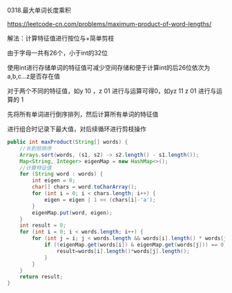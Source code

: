 0318.最大单词长度乘积

https://leetcode-cn.com/problems/maximum-product-of-word-lengths/


解法：计算特征值进行按位与+简单剪枝

由于字母一共有26个，小于int的32位

使用int进行存储单词的特征值可减少空间存储和便于计算int的后26位依次为a,b,c...z是否存在值

对于两个不同的特征值，如y 10 ，z 01 进行与运算可得0，如yz 11 z 01 进行与运算的 1

先将所有单词进行倒序排列，然后计算所有单词的特征值

进行组合时记录下最大值，对后续循环进行剪枝操作

```java
public int maxProduct(String[] words) {
    //长到短排序
    Arrays.sort(words, (s1, s2) -> s2.length() - s1.length());
    Map<String, Integer> eigenMap = new HashMap<>();
    //计算特征值
    for (String word : words) {
        int eigen = 0;
        char[] chars = word.toCharArray();
        for (int i = 0; i < chars.length; i++) {
            eigen = eigen | 1 << (chars[i]-'a');
        }
        eigenMap.put(word, eigen);
    }
    int result = 0;
    for (int i = 0; i < words.length; i++) {
        for (int j = i; j < words.length && words[i].length() * words[j].length() > result; j++) {
            if ((eigenMap.get(words[i]) & eigenMap.get(words[j])) == 0) {
                result=words[i].length()*words[j].length();
            }
        }
    }
    return result;
}
```